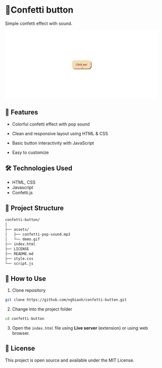 # 🎉Confetti button

Simple confetti effect with sound.

![Demo](./assets/demo.gif)

## 🚀 Features

-   Colorful confetti effect with pop sound

-   Clean and responsive layout using HTML & CSS

-   Basic button interactivity with JavaScript

-   Easy to customize

## 🛠️ Technologies Used

-   HTML, CSS
-   Javascript
-   Confetti.js

## 📁 Project Structure

```
confetti-button/
│
├── assets/
│   ├── confetti-pop-sound.mp3
│   └── demo.gif
├── index.html
├── LICENSE
├── README.md
├── style.css
└── script.js
```

## 🚀 How to Use

1. Clone repository

```bash
git clone https://github.com/nghiaxh/confetti-button.git
```

2. Change into the project folder

```bash
cd confetti-button
```

3. Open the `index.html` file using **Live server** (extension) or using web browser.

## 📝 License

This project is open source and available under the MIT License.
